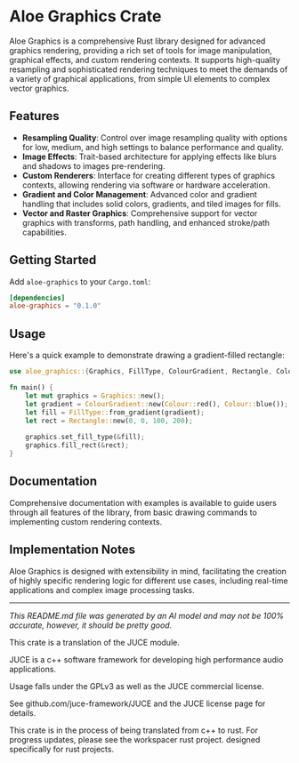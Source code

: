 # Aloe Graphics Crate

Aloe Graphics is a comprehensive Rust library designed for advanced graphics rendering, providing a rich set of tools for image manipulation, graphical effects, and custom rendering contexts. It supports high-quality resampling and sophisticated rendering techniques to meet the demands of a variety of graphical applications, from simple UI elements to complex vector graphics.

## Features

- **Resampling Quality**: Control over image resampling quality with options for low, medium, and high settings to balance performance and quality.
- **Image Effects**: Trait-based architecture for applying effects like blurs and shadows to images pre-rendering.
- **Custom Renderers**: Interface for creating different types of graphics contexts, allowing rendering via software or hardware acceleration.
- **Gradient and Color Management**: Advanced color and gradient handling that includes solid colors, gradients, and tiled images for fills.
- **Vector and Raster Graphics**: Comprehensive support for vector graphics with transforms, path handling, and enhanced stroke/path capabilities.

## Getting Started

Add `aloe-graphics` to your `Cargo.toml`:

```toml
[dependencies]
aloe-graphics = "0.1.0"
```

## Usage

Here's a quick example to demonstrate drawing a gradient-filled rectangle:

```rust
use aloe_graphics::{Graphics, FillType, ColourGradient, Rectangle, Colour};

fn main() {
    let mut graphics = Graphics::new();
    let gradient = ColourGradient::new(Colour::red(), Colour::blue());
    let fill = FillType::from_gradient(gradient);
    let rect = Rectangle::new(0, 0, 100, 200);
    
    graphics.set_fill_type(&fill);
    graphics.fill_rect(&rect);
}
```

## Documentation

Comprehensive documentation with examples is available to guide users through all features of the library, from basic drawing commands to implementing custom rendering contexts.

## Implementation Notes

Aloe Graphics is designed with extensibility in mind, facilitating the creation of highly specific rendering logic for different use cases, including real-time applications and complex image processing tasks.

---

*This README.md file was generated by an AI model and may not be 100% accurate, however, it should be pretty good.*

This crate is a translation of the JUCE module.

JUCE is a c++ software framework for developing high performance audio applications.

Usage falls under the GPLv3 as well as the JUCE commercial license.

See github.com/juce-framework/JUCE and the JUCE license page for details.

This crate is in the process of being translated from c++ to rust. For progress updates, please see the workspacer rust project. designed specifically for rust projects.
